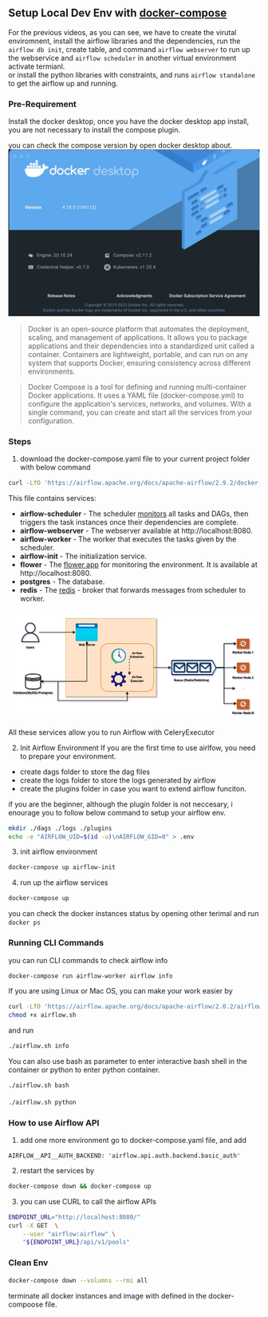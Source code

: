 ## Setup Local Dev Env with [docker-compose](https://airflow.apache.org/docs/apache-airflow/2.0.2/start/docker.html)

For the previous videos, as you can see, we have to create the virutal enviromnent, install the airflow libraries and the dependencies, run the `airflow db init`, create table, and command `airflow webserver` to run up the webservice and `airflow scheduler` in another virtual environment activate termianl. \
or install the python libraries with constraints, and runs `airflow standalone` to get the airflow up and running.

### Pre-Requirement
Install the docker desktop, once you have the docker desktop app install, you are not necessary to install the compose plugin. 

you can check the compose version by open docker desktop about. \
<img src="../imgs/docker_about.jpg"  width="900"/>

>Docker is an open-source platform that automates the deployment, scaling, and management of applications. It allows you to package applications and their dependencies into a standardized unit called a container. Containers are lightweight, portable, and can run on any system that supports Docker, ensuring consistency across different environments.

>Docker Compose is a tool for defining and running multi-container Docker applications. It uses a YAML file (docker-compose.yml) to configure the application's services, networks, and volumes. With a single command, you can create and start all the services from your configuration.

### Steps
1. download the docker-compose.yaml file to your current project folder with below command
```sh
curl -LfO 'https://airflow.apache.org/docs/apache-airflow/2.9.2/docker-compose.yaml' ./docker-compose.yaml
```

This file contains services:
- **airflow-scheduler** - The scheduler [monitors](https://airflow.apache.org/docs/apache-airflow/2.0.2/scheduler.html) all tasks and DAGs, then triggers the task instances once their dependencies are complete.
- **airflow-webserver** - The webserver available at http://localhost:8080.
- **airflow-worker** - The worker that executes the tasks given by the scheduler.
- **airflow-init** - The initialization service.
- **flower** - The [flower app](https://flower.readthedocs.io/en/latest/) for monitoring the environment. It is available at http://localhost:8080.
- **postgres** - The database.
- **redis** - The [redis](https://redis.io/) - broker that forwards messages from scheduler to worker.

![apache airflow architecture diagram](../imgs/airflow%20architecture%20digram.jpg)

All these services allow you to run Airflow with CeleryExecutor

2. Init Airflow Environment
If you are the first time to use airlfow, you need to prepare your environment.
- create dags folder to store the dag files
- create the logs folder to store the logs generated by airflow
- create the plugins folder in case you want to extend airflow funciton. 

if you are the beginner, although the plugin folder is not neccesary, i enourage you to follow below command to setup your airflow env.
```sh
mkdir ./dags ./logs ./plugins
echo -e "AIRFLOW_UID=$(id -u)\nAIRFLOW_GID=0" > .env
```

3. init airflow environment
```sh
docker-compose up airflow-init
```

4. run up the airflow services
```sh
docker-compose up
```
you can check the docker instances status by opening other terimal and run `docker ps`

### Running CLI Commands
you can run CLI commands to check airflow info
```sh
docker-compose run airflow-worker airflow info
```
If you are using Linux or Mac OS, you can make your work easier by 
```sh
curl -LfO 'https://airflow.apache.org/docs/apache-airflow/2.0.2/airflow.sh'
chmod +x airflow.sh
```
and run 
```sh
./airflow.sh info
```

You can also use bash as parameter to enter interactive bash shell in the container or python to enter python container.

```sh
./airflow.sh bash

./airflow.sh python
```

### How to use Airflow API
1. add one more environment 
go to docker-compose.yaml file, and add
```
AIRFLOW__API__AUTH_BACKEND: 'airflow.api.auth.backend.basic_auth'
```
2. restart the services by
```sh
docker-compose down && docker-compose up
```

3. you can use CURL to call the airflow APIs
```sh
ENDPOINT_URL="http://localhost:8080/"
curl -X GET  \
    --user "airflow:airflow" \
    "${ENDPOINT_URL}/api/v1/pools"
```

### Clean Env
```sh
docker-compose down --volumns --rmi all
```
terminate all docker instances and image with defined in the docker-compoose file.
